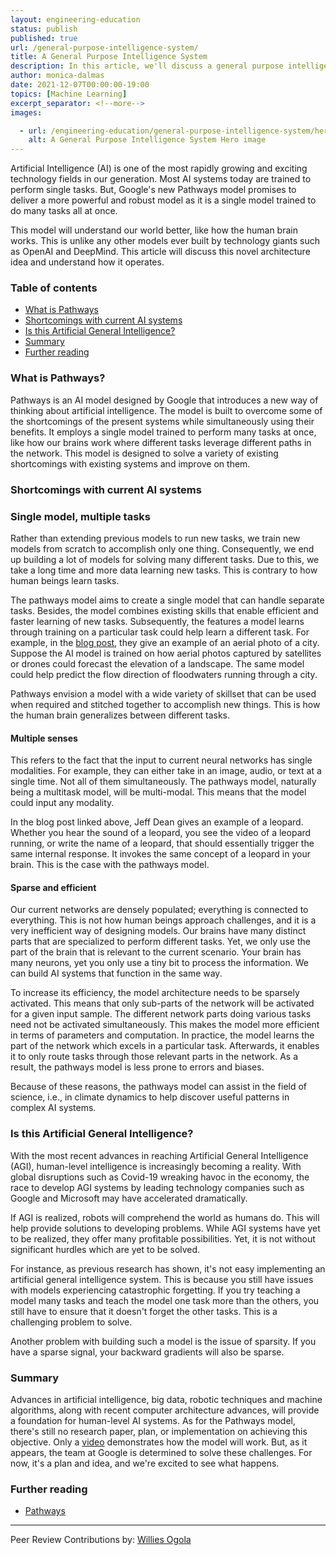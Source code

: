 ```yaml
---
layout: engineering-education
status: publish
published: true
url: /general-purpose-intelligence-system/
title: A General Purpose Intelligence System
description: In this article, we'll discuss a general purpose intelligence system known as pathways and understand how it operates.
author: monica-dalmas
date: 2021-12-07T00:00:00-19:00
topics: [Machine Learning]
excerpt_separator: <!--more-->
images:

  - url: /engineering-education/general-purpose-intelligence-system/hero.png
    alt: A General Purpose Intelligence System Hero image
---
```

Artificial Intelligence (AI) is one of the most rapidly growing and exciting technology fields in our generation. Most AI systems today are trained to perform single tasks. But, Google's new Pathways model promises to deliver a more powerful and robust model as it is a single model trained to do many tasks all at once. 
<!--more-->
This model will understand our world better, like how the human brain works. This is unlike any other models ever built by technology giants such as OpenAI and DeepMind. This article will discuss this novel architecture idea and understand how it operates.

### Table of contents
- [What is Pathways](#what-is-pathways)
- [Shortcomings with current AI systems](#shortcomings-with-current-ai-systems)
- [Is this Artificial General Intelligence?](#is-this-artificial-general-intelligence)
- [Summary](#summary)
- [Further reading](#further-reading)

### What is Pathways?
Pathways is an AI model designed by Google that introduces a new way of thinking about artificial intelligence. The model is built to overcome some of the shortcomings of the present systems while simultaneously using their benefits. It employs a single model trained to perform many tasks at once, like how our brains work where different tasks leverage different paths in the network. This model is designed to solve a variety of existing shortcomings with existing systems and improve on them.

### Shortcomings with current AI systems

### Single model, multiple tasks
Rather than extending previous models to run new tasks, we train new models from scratch to accomplish only one thing. Consequently, we end up building a lot of models for solving many different tasks. Due to this, we take a long time and more data learning new tasks. This is contrary to how human beings learn tasks.

The pathways model aims to create a single model that can handle separate tasks. Besides, the model combines existing skills that enable efficient and faster learning of new tasks. Subsequently, the features a model learns through training on a particular task could help learn a different task. For example, in the [blog post](https://blog.google/technology/ai/introducing-pathways-next-generation-ai-architecture/), they give an example of an aerial photo of a city. Suppose the AI model is trained on how aerial photos captured by satellites or drones could forecast the elevation of a landscape. The same model could help predict the flow direction of floodwaters running through a city.

Pathways envision a model with a wide variety of skillset that can be used when required and stitched together to accomplish new things. This is how the human brain generalizes between different tasks. 

#### Multiple senses
This refers to the fact that the input to current neural networks has single modalities. For example, they can either take in an image, audio, or text at a single time. Not all of them simultaneously. The pathways model, naturally being a multitask model, will be multi-modal. This means that the model could input any modality. 

In the blog post linked above, Jeff Dean gives an example of a leopard. Whether you hear the sound of a leopard, you see the video of a leopard running, or write the name of a leopard, that should essentially trigger the same internal response. It invokes the same concept of a leopard in your brain. This is the case with the pathways model. 

#### Sparse and efficient
Our current networks are densely populated; everything is connected to everything. This is not how human beings approach challenges, and it is a very inefficient way of designing models. Our brains have many distinct parts that are specialized to perform different tasks. Yet, we only use the part of the brain that is relevant to the current scenario. Your brain has many neurons, yet you only use a tiny bit to process the information. We can build AI systems that function in the same way.

To increase its efficiency, the model architecture needs to be sparsely activated. This means that only sub-parts of the network will be activated for a given input sample. The different network parts doing various tasks need not be activated simultaneously. This makes the model more efficient in terms of parameters and computation. In practice, the model learns the part of the network which excels in a particular task. Afterwards, it enables it to only route tasks through those relevant parts in the network. As a result, the pathways model is less prone to errors and biases. 

Because of these reasons, the pathways model can assist in the field of science, i.e., in climate dynamics to help discover useful patterns in complex AI systems. 

### Is this Artificial General Intelligence?
With the most recent advances in reaching Artificial General Intelligence (AGI), human-level intelligence is increasingly becoming a reality. With global disruptions such as Covid-19 wreaking havoc in the economy, the race to develop AGI systems by leading technology companies such as Google and Microsoft may have accelerated dramatically.

If AGI is realized, robots will comprehend the world as humans do. This will help provide solutions to developing problems. While AGI systems have yet to be realized, they offer many profitable possibilities. Yet, it is not without significant hurdles which are yet to be solved. 

For instance, as previous research has shown, it's not easy implementing an artificial general intelligence system. This is because you still have issues with models experiencing catastrophic forgetting. If you try teaching a model many tasks and teach the model one task more than the others, you still have to ensure that it doesn't forget the other tasks. This is a challenging problem to solve. 

Another problem with building such a model is the issue of sparsity. If you have a sparse signal, your backward gradients will also be sparse.  

### Summary
Advances in artificial intelligence, big data, robotic techniques and machine algorithms, along with recent computer architecture advances, will provide a foundation for human-level AI systems. As for the Pathways model, there's still no research paper, plan, or implementation on achieving this objective. Only a [video](https://www.youtube.com/watch?v=Nf-d9CcEZ2w&t=24s) demonstrates how the model will work. But, as it appears, the team at Google is determined to solve these challenges. For now, it's a plan and idea, and we're excited to see what happens.

### Further reading
- [Pathways](https://www.youtube.com/watch?v=Nf-d9CcEZ2w&t=24s)

---
Peer Review Contributions by: [Willies Ogola](/engineering-education/authors/willies-ogola/)
